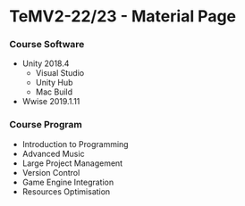 # TeMV2-22/23 - Material Page

### Course Software

- Unity 2018.4
    - Visual Studio
    - Unity Hub
    - Mac Build
- Wwise 2019.1.11

### Course Program

- Introduction to Programming
- Advanced Music
- Large Project Management
- Version Control
- Game Engine Integration
- Resources Optimisation